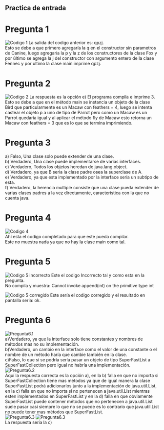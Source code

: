 ## Practica de entrada

# Pregunta 1
![Codigo 1](https://github.com/sergei270791/curso-CC3S2/blob/main/PracticaEntrada/img/pregunta1_codigo.png)
La salida del codigo anterior es: qpzj.  
Esto se debe a que primero agregaría la q en el constructor sin parametros de Canine, luego agregaría la p y  la z de los constructores de la clase Fox y por último se agrega la j del constructor con argumento entero de la clase Fennec y por ultimo la clase main imprime qpzj. 
# Pregunta 2
![Codigo 2](https://github.com/sergei270791/curso-CC3S2/blob/main/PracticaEntrada/img/pregunta2_codigo.png)
La respuesta es la opción e) El programa compila e imprime 3.  
Esto se debe a que en el método main se instancia un objeto de la clase Bird que particularmente es un Macaw con feathers = 4, luego se intenta castear el objeto p a uno de tipo de Parrot pero como un Macaw es un Parrot quedaría igual y al aplicar el método fly de Macaw esto retorna un Macaw con feathers = 3 que es lo que se termina imprimiendo.  
# Pregunta 3
a) Falso, Una clase solo puede extender de una clase.   
b) Verdadero, Una clase puede implementarse de varias interfaces.   
c) Verdadero, Todos los objetos heredan de java.lang.object.   
d) Verdadero, ya que B seria la clase padre osea la superclase de A.   
e) Verdadero, ya que esta implementado por la interface seria un subtipo de esta.   
f) Verdadero, la herencia multiple consiste que una clase pueda extender de varias clases padres a la vez directamente, caracteristica con la que no cuenta java.   
# Pregunta 4
![Codigo 4](https://github.com/sergei270791/curso-CC3S2/blob/main/PracticaEntrada/img/pregunta4_codigo.png)   
Ahí esta el codigo completado para que este pueda compilar.    
Este no muestra nada ya que no hay la clase main como tal.    
# Pregunta 5
![Codigo 5 incorrecto](https://github.com/sergei270791/curso-CC3S2/blob/main/PracticaEntrada/img/pregunta5_codigo_incorrecto.png)
Este el codigo Incorrecto tal y como esta en la pregunta.   
No compila y muestra: Cannot invoke append(int) on the primitive type int   

![Codigo 5 corregido](https://github.com/sergei270791/curso-CC3S2/blob/main/PracticaEntrada/img/pregunta5_codigo_incorrecto.png)
Este sería el codigo corregido y el resultado en pantalla seria: ok.   
# Pregunta 6
![Pregunta6.1](https://github.com/sergei270791/curso-CC3S2/blob/main/PracticaEntrada/img/pregunta6_parte1.jpg)  
a)Verdadero, ya que la interface solo tiene constantes y nombres de métodos mas no su implementación.      
b)Verdadero, un cambio en la interface como el valor de una constante o el nombre de un método haría que cambie también en la clase.   
c)Falso, lo que si se podría sería pasar un objeto de tipo SuperFastList a SuperFastCollection pero igual no habría una implementación.   
![Pregunta6.2](https://github.com/sergei270791/curso-CC3S2/blob/main/PracticaEntrada/img/pregunta6_parte2.jpg)  
Aquí la respuesta correcta es la opción a), en la b) falla en que no importa si SuperFastCollection tiene mas métodos ya que de igual manera la clase SuperFastList podrá adicionarlos junto a la implementación de java.util.List, en la c)  falla en que no importa si no pertenecen a java.util.List mientras esten implementados en SuperFastList y en la d) falla en que obviamente SuperFastList puede contener métodos que no pertenecen a java.util.List suele pasar casi siempre lo que no se puede es lo contrario que java.util.List no puede tener mas métodos que SuperFastList.      
![Pregunta6.3](https://github.com/sergei270791/curso-CC3S2/blob/main/PracticaEntrada/img/pregunta6_parte3_1.jpg)
![Pregunta6.3](https://github.com/sergei270791/curso-CC3S2/blob/main/PracticaEntrada/img/pregunta6_parte3_2.jpg)   
La respuesta sería la c)    